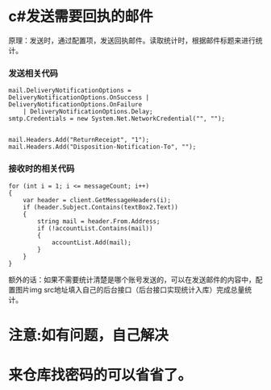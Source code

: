 # c#发送需要回执的邮件

原理：发送时，通过配置项，发送回执邮件。读取统计时，根据邮件标题来进行统计。

### 发送相关代码

```
mail.DeliveryNotificationOptions = DeliveryNotificationOptions.OnSuccess | DeliveryNotificationOptions.OnFailure 
    | DeliveryNotificationOptions.Delay;
smtp.Credentials = new System.Net.NetworkCredential("", "");


mail.Headers.Add("ReturnReceipt", "1");
mail.Headers.Add("Disposition-Notification-To", "");
```

### 接收时的相关代码
```
for (int i = 1; i <= messageCount; i++)
{
    var header = client.GetMessageHeaders(i);
    if (header.Subject.Contains(textBox2.Text))
    {
        string mail = header.From.Address;
        if (!accountList.Contains(mail))
        {
            accountList.Add(mail);
        }
    }
}
```

额外的话：如果不需要统计清楚是哪个账号发送的，可以在发送邮件的内容中，配置图片img src地址填入自己的后台接口（后台接口实现统计入库）完成总量统计。

# 注意:如有问题，自己解决
# 来仓库找密码的可以省省了。
